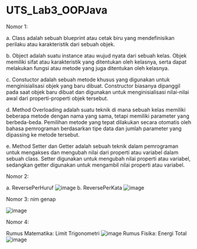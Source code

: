 # UTS_Lab3_OOPJava
Nomor 1:

a.	Class adalah sebuah blueprint atau cetak biru yang mendefinisikan perilaku atau karakteristik dari sebuah objek. 

b.	Object adalah suatu instance atau wujud nyata dari sebuah kelas. Objek memiliki sifat atau karakteristik yang ditentukan oleh kelasnya, serta dapat melakukan fungsi atau metode yang juga ditentukan oleh kelasnya. 

c.	Constuctor adalah sebuah metode khusus yang digunakan untuk menginisialisasi objek yang baru dibuat. Constructor biasanya dipanggil pada saat objek baru dibuat dan digunakan untuk menginisialisasi nilai-nilai awal dari properti-properti objek tersebut. 

d.	Method Overloading adalah suatu teknik di mana sebuah kelas memiliki beberapa metode dengan nama yang sama, tetapi memiliki parameter yang berbeda-beda. Pemilihan metode yang tepat dilakukan secara otomatis oleh bahasa pemrograman berdasarkan tipe data dan jumlah parameter yang dipassing ke metode tersebut. 

e.	Method Setter dan Getter adalah sebuah teknik dalam pemrograman untuk mengakses dan mengubah nilai dari properti atau variabel dalam sebuah class. Setter digunakan untuk mengubah nilai properti atau variabel, sedangkan getter digunakan untuk mengambil nilai properti atau variabel.


Nomor 2:

  a. ReversePerHuruf
  ![image](https://user-images.githubusercontent.com/114595104/236164636-0cad1980-31cf-4f11-bb7a-f2eec58df03f.png)
  b. ReversePerKata
  ![image](https://user-images.githubusercontent.com/114595104/236164949-aa4d9e3e-d9f8-4047-a50e-1559eeb73d77.png)


Nomor 3: nim genap

![image](https://user-images.githubusercontent.com/114595104/236165376-b3a46720-2326-40db-af5b-e593b0632d15.png)


Nomor 4: 

  Rumus Matematika: Limit Trigonometri
  ![image](https://user-images.githubusercontent.com/114595104/236166094-b14d460b-b088-4b63-8d19-14dbb5ece3b1.png)
  Rumus Fisika: Energi Total
  ![image](https://user-images.githubusercontent.com/114595104/236166366-d9af3dfb-9199-4e1f-a0dd-349976d4d55f.png)

